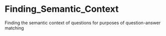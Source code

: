 # Finding_Semantic_Context
Finding the semantic context of questions for purposes of question-answer matching
